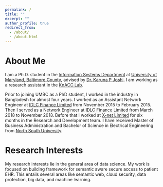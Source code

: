 ```yaml
---
permalink: /
title: ""
excerpt: ""
author_profile: true
redirect_from: 
  - /about/
  - /about.html
---
```


# About Me
I am a Ph.D. student in the [Information Systems Department](https://informationsystems.umbc.edu/) at [University of Maryland, Baltimore County](https://www.umbc.edu/), advised by [Dr. Karuna P Joshi](https://knacc.umbc.edu/karuna-pande-joshi/). I am working as a research assistant in the [KnACC Lab](https://knacc.umbc.edu/).    

Prior to joining UMBC as a PhD student, I worked in the industry in Bangladesh for almost four years. I worked as an Assistant Network Engineer at [IDLC Finance Limited](https://idlc.com/) from November 2015 to February 2015. Then I served as a Network Engineer at [IDLC Finance Limited](https://idlc.com/) from March 2018 to November 2018. Before that I worked at [X-net Limited](https://www.xnet-bd.com/) for six months in the Research and Development team. I have received Master of Business Administration and Bachelor of Science in Electrical Engineering from [North South University](http://www.northsouth.edu/).

# Research Interests
My research interests lie in the general area of data science. My work is focused on building framework for semantic aware secure access to patient EHR. This entails several areas like semantic web, cloud security, data protection, big data, and machine learning.